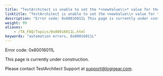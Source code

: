 ```yaml
--- 
title: "TestArchitect is unable to set the *<newValue\\>* value for the cell at row *<rowLocation\\>* / column *<columnLocation\\>*."
linktitle: "TestArchitect is unable to set the <newValue\\> value for the cell at row <rowLocation\\> / column <columnLocation\\>."
description: "Error code: 0x80016011L This page is currently under construction. Please contact TestArchitect Support at support@logigear.com ."
weight: 99
aliases: 
    - /TA_FAQ/Topics/0x80016011L.html
keywords: "automation errors, 0x80016011L"
---
```


Error code: 0x80016011L

This page is currently under construction.

Please contact TestArchitect Support at [support@logigear.com](mailto:support@logigear.com).




